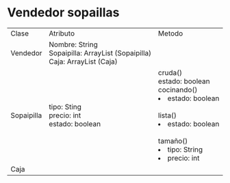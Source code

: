 # Vendedor sopaillas

<header>
<body>
<table> 
<tbody>
<tr>
<td>Clase</td>
<td>Atributo</td>
<td>Metodo</td>
</tr>
<tr>
<td>Vendedor</td>
<td>
Nombre: String 
<br>
Sopaipilla: ArrayList (Sopaipilla)
<br>
Caja: ArrayList (Caja)
<br>
</td>
<td></td>
</tr>
<tr>
<td>Sopaipilla</td>
<td>
tipo: Sting
<br>
precio: int
<br>
estado: boolean
</td>
<td>
cruda() <br>
    estado: boolean <br>
cocinando() <br>
    <li>estado: boolean </li>
<br>
lista()<br>
    <li>estado: boolean</li>
<br>
tamaño()<br>
    <li>tipo: String</li>
    <li>precio: int</li>
</td>
</tr>
<tr>
<td>Caja</td>
<td></td>
<td></td>
</tr>
</tbody>
</table>

</body>

</header>




